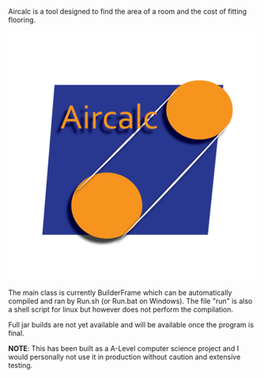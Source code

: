 
Aircalc is a tool designed to find the area of a room and the cost of fitting flooring.

![Logo here](https://github.com/WubblZea/AirCalc/raw/master/assets/logo.png)

The main class is currently BuilderFrame which can be automatically compiled and ran by Run.sh (or Run.bat on Windows). The file "run" is also a shell script for linux but however does not perform the compilation.

Full jar builds are not yet available and will be available once the program is final.

**NOTE**: This has been built as a A-Level computer science project and I would personally not use it in production without caution and extensive testing.
